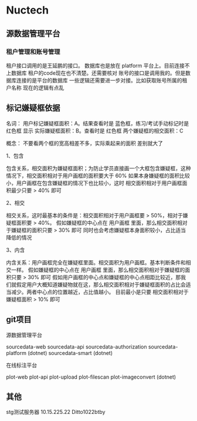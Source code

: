 # Nuctech

## 源数据管理平台

### 租户管理和账号管理

租户接口调用的是王延鹏的接口。
数据库也是放在 platform 平台上。目前连接不上数据库
租户的code现在也不清楚。还需要核对
账号的接口是调用我的。但是数据库连接的是平台的数据库
一些逻辑还需要进一步对接。比如获取账号所属的租户名称
现在的逻辑有点乱

## 标记嫌疑框依据

名词：
用户标记嫌疑框面积：A。结果查看时是 蓝色框，练习/考试手动标记时是 红色框 显示
实际嫌疑框面积：B。查看时是 红色框
两个嫌疑框的相交面积：C

概念：
不要看两个框的宽高相差不多，实际乘起来的面积 差别就大了

1、包含

包含关系，相交面积为嫌疑框面积；为防止学员直接画一个大框包含嫌疑框，这种情况下，相交面积相对于用户画框的面积要大于 60%
如果本身嫌疑框的面积比较小，用户画框在包含嫌疑框的情况下也比较小，这时 相交面积相对于用户画框面积最少只要 > 40% 即可

2、相交

相交关系，这时最基本的条件是：相交面积相对于用户画框要 > 50%，相对于嫌疑框面积要 > 40%。
假如嫌疑框的中心点在 用户画框 里面，那么相交面积相对于嫌疑框的面积只要 > 30% 即可
同时也会考虑嫌疑框本身面积较小，占比适当降低的情况

3、内含

内含关系：用户画框完全在嫌疑框里面。相交面积为用户画框。基本判断条件和相交一样。
假如嫌疑框的中心点在 用户画框 里面，那么相交面积相对于嫌疑框的面积只要 > 30% 即可
假如用户画框的中心点和嫌疑框的中心点相距比较近，那我们就假定用户大概知道嫌疑物就在这，那么相交面积相对于嫌疑框面积的占比会适当减少。两者中心点的位置越近，占比值越小。
目前最小是只要 相交面积相对于嫌疑框面积 > 10% 即可

## git项目

源数据管理平台

sourcedata-web
sourcedata-api
sourcedata-authorization
sourcedata-platform (dotnet)
sourcedata-smart (dotnet)

在线标注平台

plot-web
plot-api
plot-upload
plot-filescan
plot-imageconvert (dotnet)

## 其他

stg测试服务器 10.15.225.22 Ditto1022btby
